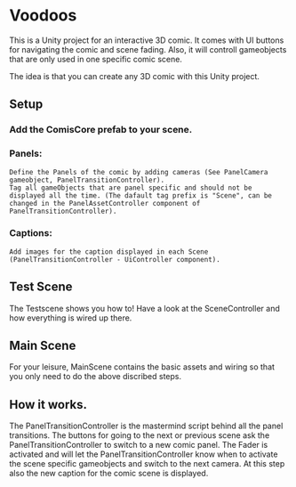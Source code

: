# Voodoos
This is a Unity project for an interactive 3D comic. It comes with UI buttons for navigating the comic and scene fading.
Also, it will controll gameobjects that are only used in one specific comic scene.

The idea is that you can create any 3D comic with this Unity project.

## Setup

### Add the ComisCore prefab to your scene.
### Panels:
	Define the Panels of the comic by adding cameras (See PanelCamera gameobject, PanelTransitionController).
	Tag all gameObjects that are panel specific and should not be displayed all the time. (The dafault tag prefix is "Scene", can be changed in the PanelAssetController component of PanelTransitionController).
### Captions:
	Add images for the caption displayed in each Scene (PanelTransitionController - UiController component).

## Test Scene
The Testscene shows you how to! Have a look at the SceneController and how everything is wired up there. 

## Main Scene
For your leisure, MainScene contains the basic assets and wiring so that you only need to do the above discribed steps.

## How it works.
The PanelTransitionController is the mastermind script behind all the panel transitions. 
The buttons for going to the next or previous scene ask the PanelTransitionController to switch to a new comic panel.
The Fader is activated and will let the PanelTransitionController know when to activate the scene specific gameobjects and switch to
the next camera. At this step also the new caption for the comic scene is displayed.
